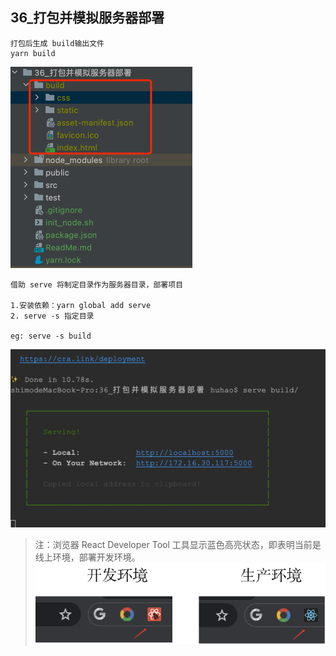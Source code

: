 ## 36_打包并模拟服务器部署

```aidl
打包后生成 build输出文件
yarn build
```
![打包输出.png](./打包输出.png)


```aidl
借助 serve 将制定目录作为服务器目录，部署项目

1.安装依赖：yarn global add serve
2. serve -s 指定目录

eg: serve -s build

```
![serve模拟部署.png](./serve模拟部署.png)

> 注：浏览器 React Developer Tool 工具显示蓝色高亮状态，即表明当前是线上环境，部署开发环境。
![react-logo状态.png](./react-logo状态.png)